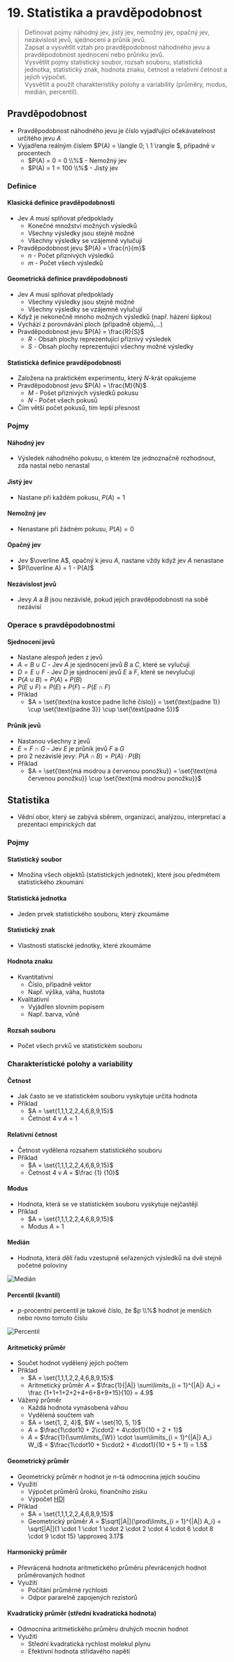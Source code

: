 # 19. Statistika a pravděpodobnost

> Definovat pojmy náhodný jev, jistý jev, nemožný jev, opačný jev, nezávislost jevů, sjednocení a průnik jevů. \
> Zapsat a vysvětlit vztah pro pravděpodobnost náhodného jevu a pravděpodobnost sjednocení nebo průniku jevů. \
> Vysvětlit pojmy statistický soubor, rozsah souboru, statistická jednotka, statistický znak, hodnota znaku, četnost a relativní četnost a jejich výpočet. \
> Vysvětlit a použít charakteristiky polohy a variability (průměry, modus, medián, percentil).

## Pravděpodobnost

- Pravděpodobnost náhodného jevu je číslo vyjadřující očekávatelnost určitého jevu $A$
- Vyjadřena reálným číslem $P(A) = \langle 0; \ 1 \rangle $, případně v procentech
  - $P(A) = 0 = 0 \\%$ - Nemožný jev
  - $P(A) = 1 = 100 \\%$ - Jistý jev

### Definice

#### Klasická definice pravděpodobnosti

- Jev $A$ musí splňovat předpoklady
  - Konečné množství možných výsledků
  - Všechny výsledky jsou stejně možné
  - Všechny výsledky se vzájemně vylučují
- Pravděpodobnost jevu $P(A) = \frac{n}{m}$
  - $n$ - Počet příznívých výsledků
  - $m$ - Počet všech výsledků

#### Geometrická definice pravděpodobnosti

- Jev $A$ musí splňovat předpoklady
  - Všechny výsledky jsou stejně možné
  - Všechny výsledky se vzájemně vylučují
- Když je nekonečně mnoho možných výsledků (např. házení šipkou)
- Vychází z porovnávání ploch (případně objemů,...)
- Pravděpodobnost jevu $P(A) = \frac{R}{S}$
  - $R$ - Obsah plochy reprezentující příznivý výsledek
  - $S$ - Obsah plochy reprezentující všechny možné výsledky

#### Statistická definice pravděpodobnosti

- Založena na praktickém experimentu, který $N$-krát opakujeme
- Pravděpodobnost jevu $P(A) = \frac{M}{N}$
  - $M$ - Pošet přiznivých výsledků pokusu
  - $N$ - Počet všech pokusů
- Čím větší počet pokusů, tím lepší přesnost

### Pojmy

#### Náhodný jev

- Výsledek náhodného pokusu, o kterém lze jednoznačně rozhodnout, zda nastal nebo nenastal

#### Jistý jev

- Nastane při každém pokusu, $P(A) = 1$

#### Nemožný jev

- Nenastane při žádném pokusu, $P(A) = 0$

#### Opačný jev

- Jev $\overline A$, opačný k jevu $A$, nastane vždy když jev $A$ nenastane
- $P(\overline A) = 1 - P(A)$

#### Nezávislost jevů

- Jevy $A$ a $B$ jsou nezávislé, pokud jejich pravděpodobnosti na sobě nezávisí

### Operace s pravděpodobnostmi

#### Sjednocení jevů

- Nastane alespoň jeden z jevů
- $A = B \cup C$ - Jev $A$ je sjednocení jevů $B$ a $C$, které se vylučují
- $D = E \cup F$ - Jev $D$ je sjednocení jevů $E$ a $F$, které se nevylučují
- $P(A \cup B) = P(A) + P(B)$
- $P(E \cup F) = P(E) + P(F) - P(E \cap F)$
- Příklad
  - $A = \set{\text{na kostce padne liché číslo}} = \set{\text{padne 1}} \cup \set{\text{padne 3}} \cup \set{\text{padne 5}}$

#### Průnik jevů

- Nastanou všechny z jevů
- $E = F \cap G$ - Jev $E$ je průnik jevů $F$ a $G$
- pro 2 nezávislé jevy: $P(A \cap B) = P(A) \cdot P(B)$
- Příklad
  - $A = \set{\text{má modrou a červenou ponožku}} = \set{\text{má červenou ponožku}} \cup \set{\text{má modrou ponožku}}$

## Statistika

- Vědní obor, který se zabývá sběrem, organizací, analýzou, interpretací a prezentací empirických dat

### Pojmy

#### Statistický soubor

- Množina všech objektů (statistických jednotek), které jsou předmětem statistického zkoumání

#### Statistická jednotka

- Jeden prvek statistického souboru, který zkoumáme

#### Statistický znak

- Vlastnosti statiscké jednotky, které zkoumáme

#### Hodnota znaku

- Kvantitativní
  - Číslo, případně vektor
  - Např. výška, váha, hustota
- Kvalitativní
  - Vyjádřen slovním popisem
  - Např. barva, vůně

#### Rozsah souboru

- Počet všech prvků ve statistickém souboru

### Charakteristické polohy a variability

#### Četnost

- Jak často se ve statistickém souboru vyskytuje určitá hodnota
- Příklad
  - $A = \set{1,1,1,2,2,4,6,8,9,15}$
  - Četnost $4$ v $A$ $=$ $1$

#### Relativní četnost

- Četnost vydělená rozsahem statistického souboru
- Příklad
  - $A = \set{1,1,1,2,2,4,6,8,9,15}$
  - Četnost $4$ v $A$ $=$ $\frac {1} {10}$

#### Modus

- Hodnota, která se ve statistickém souboru vyskytuje nejčastěji
- Příklad
  - $A = \set{1,1,1,2,2,4,6,8,9,15}$
  - Modus $A$ $=$ $1$

#### Medián

- Hodnota, která dělí řadu vzestupně seřazených výsledků na dvě stejně početné poloviny

![Medián](./median.png)

#### Percentil (kvantil)

- $p$-procentní percentil je takové číslo, že $p \\%$ hodnot je menších nebo rovno tomuto číslu

![Percentil](./percentil.png)

#### Aritmetický průměr

- Součet hodnot vydělený jejich počtem
- Příklad
  - $A = \set{1,1,1,2,2,4,6,8,9,15}$
  - Aritmetický průměr $A$ $=$ $\frac{1}{|A|} \sum\limits_{i = 1}^{|A|} A_i = \frac {1+1+1+2+2+4+6+8+9+15}{10} = 4.9$
- Vážený průměr
  - Každá hodnota vynásobená váhou
  - Vydělená součtem vah
  - $A = \set{1, 2, 4}$, $W = \set{10, 5, 1}$
  - $A$ $=$ $\frac{1\cdot10 + 2\cdot2 + 4\cdot1}{10 + 2 + 1}$
  - $A$ $=$ $\frac{1}{\sum\limits_{W}} \cdot \sum\limits_{i = 1}^{|A|} A_i W_i$ $=$ $\frac{1\cdot10 + 5\cdot2 + 4\cdot1}{10 + 5 + 1} = 1.5$

#### Geometrický průměr

- Geometrický průměr $n$ hodnot je $n$-tá odmocnina jejich součinu
- Využití
  - Výpočet průměrů ůrokú, finančního zisku
  - Výpočet [HDI](https://en.wikipedia.org/wiki/Human_Development_Index)
- Příklad
  - $A = \set{1,1,1,2,2,4,6,8,9,15}$
  - Geometrický průměr $A$ $=$ $\sqrt[|A|]{\prod\limits_{i = 1}^{|A|} A_i} = \sqrt[|A|]{1 \cdot 1 \cdot 1 \cdot 2 \cdot 2 \cdot 4 \cdot 6 \cdot 8 \cdot 9 \cdot 15} \approxeq 3.17$

#### Harmonický průměr

- Převrácená hodnota aritmetického průměru převrácených hodnot průměrovaných hodnot
- Využití
  - Počítání průměrné rychlosti
  - Odpor pararelně zapojených rezistorů

#### Kvadratický průměr (střední kvadratická hodnota)

- Odmocnina aritmetického průměru druhých mocnin hodnot
- Využití
  - Střední kvadratická rychlost molekul plynu
  - Efektivní hodnota střídavého napětí

